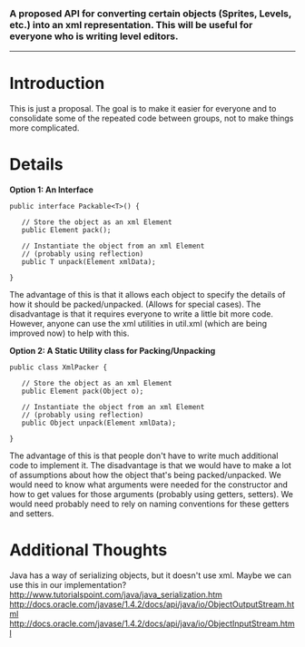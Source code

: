 ### A proposed API for converting certain objects (Sprites, Levels, etc.) into an xml representation. This will be useful for everyone who is writing level editors. ###


---


# Introduction #

This is just a proposal. The goal is to make it easier for everyone and to consolidate some of the repeated code between groups, not to make things more complicated.


# Details #

**Option 1: An Interface**

```
public interface Packable<T>() {

   // Store the object as an xml Element
   public Element pack();

   // Instantiate the object from an xml Element
   // (probably using reflection)
   public T unpack(Element xmlData);

}
```

The advantage of this is that it allows each object to specify the details of how it should be packed/unpacked. (Allows for special cases). The disadvantage is that it requires everyone to write a little bit more code. However, anyone can use the xml utilities in util.xml (which are being improved now) to help with this.

**Option 2: A Static Utility class for Packing/Unpacking**

```
public class XmlPacker {

   // Store the object as an xml Element
   public Element pack(Object o);

   // Instantiate the object from an xml Element
   // (probably using reflection)
   public Object unpack(Element xmlData);

}
```

The advantage of this is that people don't have to write much additional code to implement it. The disadvantage is that we would have to make a lot of assumptions about how the object that's being packed/unpacked. We would need to know what arguments were needed for the constructor and how to get values for those arguments (probably using getters, setters). We would need probably need to rely on naming conventions for these getters and setters.

# Additional Thoughts #

Java has a way of serializing objects, but it doesn't use xml. Maybe we can use this in our implementation?
http://www.tutorialspoint.com/java/java_serialization.htm
http://docs.oracle.com/javase/1.4.2/docs/api/java/io/ObjectOutputStream.html
http://docs.oracle.com/javase/1.4.2/docs/api/java/io/ObjectInputStream.html